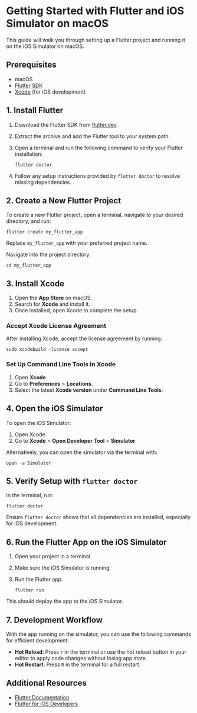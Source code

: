 # Getting Started with Flutter and iOS Simulator on macOS

This guide will walk you through setting up a Flutter project and running it on the iOS Simulator on macOS.

## Prerequisites

- macOS
- [Flutter SDK](https://flutter.dev/docs/get-started/install)
- [Xcode](https://apps.apple.com/us/app/xcode/id497799835) (for iOS development)

## 1. Install Flutter

1. Download the Flutter SDK from [flutter.dev](https://flutter.dev).
2. Extract the archive and add the Flutter tool to your system path.
3. Open a terminal and run the following command to verify your Flutter installation:

   `flutter doctor`

4. Follow any setup instructions provided by `flutter doctor` to resolve missing dependencies.

## 2. Create a New Flutter Project

To create a new Flutter project, open a terminal, navigate to your desired directory, and run:

`flutter create my_flutter_app`

Replace `my_flutter_app` with your preferred project name.

Navigate into the project directory:

`cd my_flutter_app`

## 3. Install Xcode

1. Open the **App Store** on macOS.
2. Search for **Xcode** and install it.
3. Once installed, open Xcode to complete the setup.

### Accept Xcode License Agreement

After installing Xcode, accept the license agreement by running:

`sudo xcodebuild -license accept`

### Set Up Command Line Tools in Xcode

1. Open **Xcode**.
2. Go to **Preferences** > **Locations**.
3. Select the latest **Xcode version** under **Command Line Tools**.

## 4. Open the iOS Simulator

To open the iOS Simulator:

1. Open Xcode.
2. Go to **Xcode** > **Open Developer Tool** > **Simulator**.

Alternatively, you can open the simulator via the terminal with:

`open -a Simulator`

## 5. Verify Setup with `flutter doctor`

In the terminal, run:

`flutter doctor`

Ensure `flutter doctor` shows that all dependencies are installed, especially for iOS development.

## 6. Run the Flutter App on the iOS Simulator

1. Open your project in a terminal.
2. Make sure the iOS Simulator is running.
3. Run the Flutter app:

   `flutter run`

This should deploy the app to the iOS Simulator.

## 7. Development Workflow

With the app running on the simulator, you can use the following commands for efficient development:

- **Hot Reload**: Press `r` in the terminal or use the hot reload button in your editor to apply code changes without losing app state.
- **Hot Restart**: Press `R` in the terminal for a full restart.

## Additional Resources

- [Flutter Documentation](https://flutter.dev/docs)
- [Flutter for iOS Developers](https://flutter.dev/docs/get-started/flutter-for/ios-devs)

